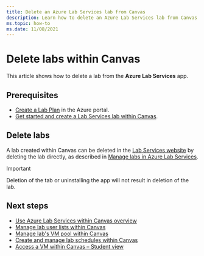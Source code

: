 ```yaml
---
title: Delete an Azure Lab Services lab from Canvas
description: Learn how to delete an Azure Lab Services lab from Canvas. 
ms.topic: how-to
ms.date: 11/08/2021
---
```


# Delete labs within Canvas

This article shows how to delete a lab from the **Azure Lab Services** app.

## Prerequisites

* [Create a Lab Plan](tutorial-setup-lab-plan.md#create-a-lab-plan) in the Azure portal.
* [Get started and create a Lab Services lab within Canvas](how-to-get-started-create-lab-within-canvas.md).

## Delete labs

A lab created within Canvas can be deleted in the [Lab Services website](https://labs.azure.com) by deleting the lab directly, as described in [Manage labs in Azure Lab Services](how-to-manage-classroom-labs-2.md). 

> [!IMPORTANT]
> Deletion of the tab or uninstalling the app will not result in deletion of the lab. 

## Next steps

* [Use Azure Lab Services within Canvas overview](lab-services-within-canvas-overview.md)
* [Manage lab user lists within Canvas](how-to-manage-user-lists-within-canvas.md)
* [Manage lab's VM pool within Canvas](how-to-manage-vm-pool-within-canvas.md)
* [Create and manage lab schedules within Canvas](how-to-create-schedules-within-canvas.md)
* [Access a VM within Canvas – Student view](how-to-access-vm-for-students-within-canvas.md)
